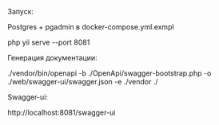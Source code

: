 Запуск:

Postgres + pgadmin в docker-compose.yml.exmpl

php yii serve --port 8081 

Генерация документации:

./vendor/bin/openapi -b ./OpenApi/swagger-bootstrap.php -o ./web/swagger-ui/swagger.json -e ./vendor ./

Swagger-ui:

http://localhost:8081/swagger-ui
